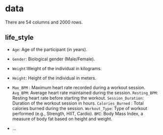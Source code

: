 # data

There are 54 columns and 2000 rows. 

## life_style

- `Age`: Age of the participant (in years).
- `Gender`: Biological gender (Male/Female).
- `Weight`:Weight of the individual in kilograms.
- ` Height `: Height of the individual in meters.
- ` Max_BPM ` : Maximum heart rate recorded during a workout session.
` Avg_BPM `: Average heart rate maintained during the session.
` Resting_BPM `: Resting heart rate before starting the workout.
`Session_Duration`: Duration of the workout session in hours.
`Calories_Burned` : Total calories burned during the session.
`Workout_Type`: Type of workout performed (e.g., Strength, HIIT, Cardio).
`BMI`: Body Mass Index, a measure of body fat based on height and weight.

- ...
